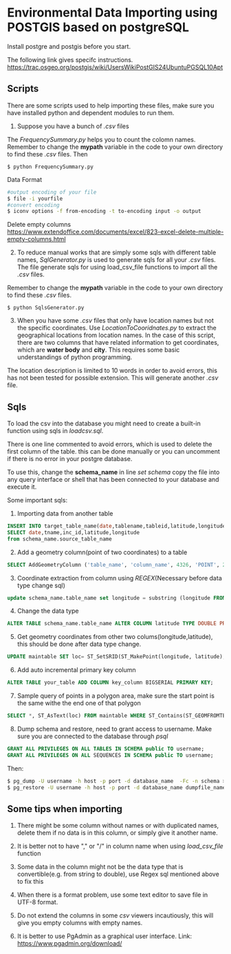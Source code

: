 Environmental Data Importing using POSTGIS based on postgreSQL
==============================================================
Install postgre and postgis before you start.

The following link gives specifc instructions.
<https://trac.osgeo.org/postgis/wiki/UsersWikiPostGIS24UbuntuPGSQL10Apt>

Scripts
-------
There are some scripts used to help importing these files, make sure you have installed python and dependent modules to run them.

1. Suppose you have a bunch of *.csv* files

The *FrequencySummary.py* helps you to count the colomn names. Remember to change the **mypath** variable in the code to your own directory to find these *.csv* files. Then
```
$ python FrequencySummary.py
```
Data Format
```bash
#output encoding of your file
$ file -i yourfile
#convert encoding
$ iconv options -f from-encoding -t to-encoding input -o output 
```
Delete empty columns
<https://www.extendoffice.com/documents/excel/823-excel-delete-multiple-empty-columns.html>

2. To reduce manual works that are simply some sqls with different table names, *SqlGenerator.py* is used to generate sqls for all your *.csv* files. The file generate sqls for using load_csv_file functions to import all the *.csv* files.

Remember to change the **mypath** variable in the code to your own directory to find these *.csv* files.
```
$ python SqlsGenerator.py
```

3. When you have some *.csv* files that only have location names but not the specific coordinates. Use *LocationToCooridnates.py* to extract the geographical locations from location names. In the case of this script, there are two columns that have related information to get coordinates, which are **water body** and **city**. This requires some basic understandings of python programming.

The location description is limited to 10 words in order to avoid errors, this has not been tested for possible extension. This will generate another *.csv* file.

Sqls
----
To load the csv into the database you might need to create a built-in function using sqls in *loadcsv.sql*.

There is one line commented to avoid errors, which is used to delete the first column of the table. this can be done manually or you can uncomment if there is no error in your postgre database.

To use this, change the **schema_name** in line *set schema* copy the file into any query interface or shell that has been connected to your database and execute it.

Some important sqls:
1. Importing data from another table
```sql
INSERT INTO target_table_name(date,tablename,tableid,latitude,longitude)
SELECT date,tname,inc_id,latitude,longitude
from schema_name.source_table_name
```

2. Add a geometry column(point of two coordinates)  to a table
```sql
SELECT AddGeometryColumn ('table_name', 'column_name', 4326, 'POINT', 2)
```

3. Coordinate extraction from column using *REGEX*(Necessary before data type change sql)
```sql
update schema_name.table_name set longitude = substring (longitude FROM '\-?\d+\.?\d*');
```

4. Change the data type
```sql
ALTER TABLE schema_name.table_name ALTER COLUMN latitude TYPE DOUBLE PRECISION USING latitude::double precision;
```

5. Get geometry coordinates from other two colums(longitude,latitude), this should be done after data type change.
```sql
UPDATE maintable SET loc= ST_SetSRID(ST_MakePoint(longitude, latitude), 4326);
```

6. Add auto incremental primary key column
```sql
ALTER TABLE your_table ADD COLUMN key_column BIGSERIAL PRIMARY KEY;
```
7. Sample query of points in a polygon area, make sure the start point is the same withe the end one of that polygon
```sql
SELECT *, ST_AsText(loc) FROM maintable WHERE ST_Contains(ST_GEOMFROMTEXT('SRID=4326;POLYGON((30 45,45 45,45 50,30 50,30 45))'),maintable.loc);
```

8. Dump schema and restore, need to grant access to username.
Make sure you are connected to the database through *psql*
```sql
GRANT ALL PRIVILEGES ON ALL TABLES IN SCHEMA public TO username;
GRANT ALL PRIVILEGES ON ALL SEQUENCES IN SCHEMA public TO username;
```
Then:
```bash
$ pg_dump -U username -h host -p port -d database_name  -Fc -n schema > dumpfile_name.dump
$ pg_restore -U username -h host -p port -d database_name dumpfile_name.dump
```

Some tips when importing
------------------------
1. There might be some column without names or with duplicated names, delete them if no data is in this column, or simply give it another name.

2. It is better not to have "," or "/" in column name when using *load_csv_file* function

3. Some data in the column might not be the data type that is convertible(e.g. from string to double), use Regex sql mentioned above to fix this

4. When there is a format problem, use some text editor to save file in UTF-8 format.

5. Do not extend the columns in some *csv* viewers incautiously, this will give you empty columns with empty names.

6. It is better to use PgAdmin as a graphical user interface. Link: <https://www.pgadmin.org/download/>
